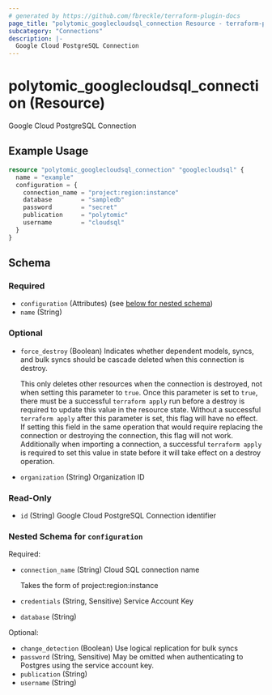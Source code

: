 ```yaml
---
# generated by https://github.com/fbreckle/terraform-plugin-docs
page_title: "polytomic_googlecloudsql_connection Resource - terraform-provider-polytomic"
subcategory: "Connections"
description: |-
  Google Cloud PostgreSQL Connection
---
```


# polytomic_googlecloudsql_connection (Resource)

Google Cloud PostgreSQL Connection

## Example Usage

```terraform
resource "polytomic_googlecloudsql_connection" "googlecloudsql" {
  name = "example"
  configuration = {
    connection_name = "project:region:instance"
    database        = "sampledb"
    password        = "secret"
    publication     = "polytomic"
    username        = "cloudsql"
  }
}
```

<!-- schema generated by tfplugindocs -->
## Schema

### Required

- `configuration` (Attributes) (see [below for nested schema](#nestedatt--configuration))
- `name` (String)

### Optional

- `force_destroy` (Boolean) Indicates whether dependent models, syncs, and bulk syncs should be cascade
deleted when this connection is destroy.

  This only deletes other resources when the connection is destroyed, not when
setting this parameter to `true`. Once this parameter is set to `true`, there
must be a successful `terraform apply` run before a destroy is required to
update this value in the resource state. Without a successful `terraform apply`
after this parameter is set, this flag will have no effect. If setting this
field in the same operation that would require replacing the connection or
destroying the connection, this flag will not work. Additionally when importing
a connection, a successful `terraform apply` is required to set this value in
state before it will take effect on a destroy operation.
- `organization` (String) Organization ID

### Read-Only

- `id` (String) Google Cloud PostgreSQL Connection identifier

<a id="nestedatt--configuration"></a>
### Nested Schema for `configuration`

Required:

- `connection_name` (String) Cloud SQL connection name

    Takes the form of project:region:instance
- `credentials` (String, Sensitive) Service Account Key
- `database` (String)

Optional:

- `change_detection` (Boolean) Use logical replication for bulk syncs
- `password` (String, Sensitive) May be omitted when authenticating to Postgres using the service account key.
- `publication` (String)
- `username` (String)


